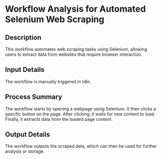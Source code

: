 # Workflow Analysis for Automated Selenium Web Scraping

## Description
This workflow automates web scraping tasks using Selenium, allowing users to extract data from websites that require browser interaction.

## Input Details
The workflow is manually triggered in n8n.

## Process Summary
The workflow starts by opening a webpage using Selenium. It then clicks a specific button on the page. After clicking, it waits for new content to load. Finally, it extracts data from the loaded page content.

## Output Details
The workflow outputs the scraped data, which can then be used for further analysis or storage.
